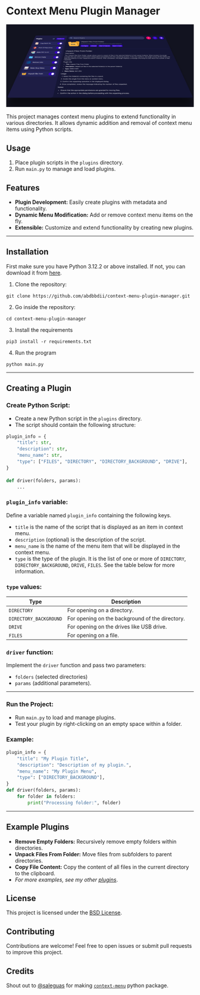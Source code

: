 # Context Menu Plugin Manager

![alt text](<assets/mockup (2).png>)

This project manages context menu plugins to extend functionality in various directories. It allows dynamic addition and removal of context menu items using Python scripts.

## Usage
1. Place plugin scripts in the `plugins` directory.
2. Run `main.py` to manage and load plugins.

## Features
- **Plugin Development:** Easily create plugins with metadata and functionality.
- **Dynamic Menu Modification:** Add or remove context menu items on the fly.
- **Extensible:** Customize and extend functionality by creating new plugins.

---

## Installation
First make sure you have Python 3.12.2 or above installed. If not, you can download it from [here](https://www.python.org/downloads/).
1. Clone the repository:
  ```
  git clone https://github.com/abdbbdii/context-menu-plugin-manager.git
  ```

2. Go inside the repository:
  ```
  cd context-menu-plugin-manager
  ```

3. Install the requirements
  ```
  pip3 install -r requirements.txt
  ```

4. Run the program
  ```
  python main.py
  ```

---

## Creating a Plugin

### **Create Python Script**:
- Create a new Python script in the `plugins` directory.
- The script should contain the following structure:

```python
plugin_info = {
    "title": str,
    "description": str,
    "menu_name": str,
    "type": ["FILES", "DIRECTORY", "DIRECTORY_BACKGROUND", "DRIVE"],
}

def driver(folders, params):
    ...
```

### **`plugin_info` variable**:
Define a variable named `plugin_info` containing the following keys.
  - `title` is the name of the script that is displayed as an item in context menu.
  - `description` (optional) is the description of the script.
  - `menu_name` is the name of the menu item that will be displayed in the context menu.
  - `type` is the type of the plugin. It is the list of one or more of `DIRECTORY`, `DIRECTORY_BACKGROUND`, `DRIVE`, `FILES`. See the table below for more information.

### **`type` values**:
| Type                   | Description                                     |
| ---------------------- | ----------------------------------------------- |
| `DIRECTORY`            | For opening on a directory.                     |
| `DIRECTORY_BACKGROUND` | For opening on the background of the directory. |
| `DRIVE`                | For opening on the drives like USB drive.       |
| `FILES`                | For opening on a file.                          |

### **`driver` function**:
Implement the `driver` function and pass two parameters:
  - `folders` (selected directories)
  - `params` (additional parameters).

---

### **Run the Project**:
  - Run `main.py` to load and manage plugins.
  - Test your plugin by right-clicking on an empty space within a folder.

### Example:
```python
plugin_info = {
    "title": "My Plugin Title",
    "description": "Description of my plugin.",
    "menu_name": "My Plugin Menu",
    "type": ["DIRECTORY_BACKGROUND"],
}
def driver(folders, params):
    for folder in folders:
        print("Processing folder:", folder)
```

---

## Example Plugins
- **Remove Empty Folders:** Recursively remove empty folders within directories.
- **Unpack Files From Folder:** Move files from subfolders to parent directories.
- **Copy File Content:** Copy the content of all files in the current directory to the clipboard.
- *For more examples, see my other [plugins](https://github.com/abdbbdii/plugins)*.

## License
This project is licensed under the [BSD License](https://github.com/abdbbdii/context-menu-plugin-manager/blob/main/LICENSE).

## Contributing
Contributions are welcome! Feel free to open issues or submit pull requests to improve this project.

## Credits
Shout out to [@saleguas](https://github.com/saleguas) for making [`context-menu`](https://github.com/saleguas/context_menu) python package.
